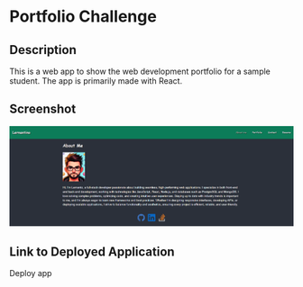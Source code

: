# Portfolio Challenge

## Description

This is a web app to show the web development portfolio for a sample student. The app is primarily made with React.

## Screenshot

![Screenshot](src/assets/screenshot.png)

## Link to Deployed Application

Deploy app
